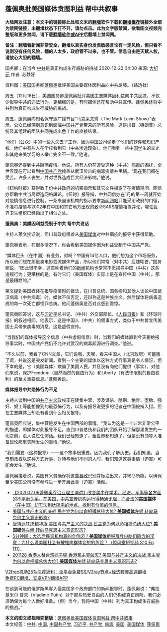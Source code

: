  <h2>蓬佩奥批美国媒体贪图利益 帮中共叙事</h2> <p class="notice"><b>大陆网友注意：本文中的链接除此处和文末的<a href="https://github.com/bannedbook/fanqiang" >翻墙</a>软件下载和<a href="https://github.com/killgcd/justmysocks/blob/master/README.md">翻墙推荐</a>链接外全部为禁网链接，未翻墙状态下打不开，请勿点击。此为文字版禁闻，欲看图文视频完整版和更多禁闻，请下载<a href="https://github.com/bannedbook/fanqiang">翻墙软件或APP</a>后翻墙上禁闻网。</p><p>备注：翻墙看新闻非常安全，翻墙以真实身份发表敏感言论有一定风险，但只看不说则没有任何风险，翻的人太多，政府管不过来，也不管。信息自由是天赋人权，请放心大胆的翻墙。</b></p>  <div class="entry"> <p>国务卿：在当今 <a href="https://www.bannedbook.org/bnews/tag/%e4%b8%ad%e5%85%b1/" class="st_tag internal_tag" rel="tag" title="标签 中共 下的日志">中共</a>是真正构成生存威胁的挑战                      2020-12-22 04:00                      来源:&nbsp;<span class='wp_keywordlink_affiliate'><a href="http://www.epochtimes.com/" title="大纪元" target="_blank">大纪元</a></span>                            作者:&nbsp;苏静好                                                 </p> <p>资料图：<a href="https://www.bannedbook.org/bnews/tag/%e7%be%8e%e5%9b%bd/" class="st_tag internal_tag" rel="tag" title="标签 美国 下的日志">美国</a>国务卿<a href="https://www.bannedbook.org/bnews/tag/%E8%93%AC%E4%BD%A9%E5%A5%A5/" class="st_tag internal_tag" rel="tag" title="标签 蓬佩奥 下的日志">蓬佩奥</a>批评美国主要媒体因利益向中共屈膝。（路透社）</p> <p>周五（12月18日），美国国务卿蓬佩奥批评美国主要媒体因利益向中共屈膝，不仅少报导中共的违法行为，更糟糕的是，有时媒体还在帮助中共宣传。蓬佩奥还将中共列为真正构成生存威胁的挑战。</p> <p>周五，蓬佩奥向知名保守派广播节目“马克莱文秀（The Mark Levin Show）”表示，公众已经深刻意识到面临<span class='wp_keywordlink_affiliate'><a href="https://www.bannedbook.org/" title="中国" target="_blank">中国</a></span><a href="https://www.bannedbook.org/bnews/tag/%e5%85%b1%e4%ba%a7%e5%85%9a/" class="st_tag internal_tag" rel="tag" title="标签 共产党 下的日志">共产党</a>带来的所有风险，这是川普（特朗普）总统及其组建的团队共同完成出色工作的直接结果。</p> <p>“他们（公众）中的一些人失去了工作，因为<a href="https://www.bannedbook.org/bnews/tag/%E4%B8%AD%E5%9B%BD/" class="st_tag internal_tag" rel="tag" title="标签 中国 下的日志">中国</a>公司偷走了他们的软件和知识产权。他们中有些人在学校看到它（中共渗透现象），他们看到一些中<span class='wp_keywordlink'><a href="https://www.bannedbook.org/forum24/" title="国学传统文化禁书" target="_blank">国学</a></span>生的举止和其他来美学习的人举止完全不一致。”他说。</p>  <p>蓬佩奥还提到中共隐瞒疫情。他说，所有人仍在遭受这种（中共）<a href="https://www.bannedbook.org/bnews/tag/%e7%97%85%e6%af%92/" class="st_tag internal_tag" rel="tag" title="标签 病毒 下的日志">病毒</a>的困扰，全世界现在可以看到<a href="https://www.bannedbook.org/bnews/tag/%e4%b8%ad%e5%9b%bd%e5%85%b1%e4%ba%a7%e5%85%9a/" class="st_tag internal_tag" rel="tag" title="标签 中国共产党 下的日志">中国共产党</a>掩盖从武汉传出的病毒疫情并甩锅。“现在我们都在受苦。许多人丧生，并对世界造成巨大经济影响。”他说。</p> <p>《纽约时报》获得数千份中共政府的机密指示和其它文件揭露了在疫情期间，网信办帮助中共当局塑造网络舆论。《纽时》报导指，中共网信办在1月的第一周就开始对疫情信息进行控制。一条来自该机构的指示要求<span class='wp_keywordlink_affiliate'><a href="https://www.bannedbook.org/" title="新闻网站">新闻网站</a></span>只能采用政府的口径，不准将疫情与2002年在中国和其它地方出现的致命SARS疫情相提并论，哪怕世界卫生组织已经指出了相似之处。</p> <p><strong>蓬佩奥：美媒因利益受制于中共 帮中共说话</strong></p> <p>主持人莱文接话说，但川普政府很难从<a href="https://www.bannedbook.org/bnews/tag/%E7%BE%8E%E5%9B%BD%E5%AA%92%E4%BD%93/" class="st_tag internal_tag" rel="tag" title="标签 美国媒体 下的日志">美国媒体</a>对中共瞒疫的报导中获得帮助。</p> <p>蓬佩奥表示，在很多情况下，你会看到美国媒体因为利益受制于中国共产党。</p>  <p>“媒体巨头（在中国）有业务，对吗？中国有14亿人口，他们想为这个市场服务，所以他们想在那里卖电影或流媒体产品，所以他们常常（对中共）屈膝叩首。”国务卿说，“因此很不幸，这意味着他们的<span class='wp_keywordlink_affiliate'><a href="https://www.bannedbook.org/" title="新闻">新闻</a></span>机构也常常不愿报导中国（中共）这些违规行为；更糟糕的是，有时它们（美国媒体）实际上是在宣传中国（中共）。那是最糟糕的。”</p> <p>莱文提到美国媒体在报导疫情时的做法，在川普总统、国务卿和其他人谈论中国武汉病毒（中共病毒）时，媒体不仅否定，还辩称这是种族主义。然后媒体将病毒造成的每一次死亡都怪罪总统。他问蓬佩奥是否对此感到震惊。</p> <p>蓬佩奥回答说，这与<a href="https://www.bannedbook.org/bnews/tag/%e4%b9%a0%e8%bf%91%e5%b9%b3/" class="st_tag internal_tag" rel="tag" title="标签 习近平 下的日志">习近平</a>总书记、（中共）外交部部长、《<span class='wp_keywordlink'><a href="https://www.bannedbook.org/forum2/topic109.html" title="透视人民日报" target="_blank">人民日报</a></span>》和《环球时报》的叙述相同。他表示，这是中国人（中共）的叙事方式，类似于中共曾宣传美国士兵带来病毒的消息，这是虚假宣传。</p> <p>“当我们的媒体报导这个信息（中共虚假信息）时，当我们的媒体直到今天拒绝报导事实时，中国共产党仍不允许对武汉的病毒起源进行调查。”他说。</p> <p>“不久以前，我看了CNN文章，它们说哦，天哪，看来中国人（北京政府）可能撒了谎，并说这是突发新闻。看到一个主要的媒体以这种方式行事真是令人惊讶，但不幸的是，它（美国媒体）欺骗了美国人民，并且没有向他们提供（事实），对他们来说，保护Freedom（自然而然的自由行为）和Liberty（有法律限制的自由权利）的至关重要信息。”蓬佩奥说。</p>  <p><strong>媒体报导中共恐怖行为不足</strong></p> <p>主持人谈到中国的<span class='wp_keywordlink'><a href="https://www.bannedbook.org/forum2/topic6177.html" title="《共产主义的终极目的》" target="_blank">共产主义</a></span>政权正在建集中营，涉及谋杀、酷刑、绝育、堕胎、强奸、奴工等能想像到的最恐怖行为，以及有报导说更多的记者在中国被捕入狱。但在主要媒体上却没有看到什么相关报导。</p> <p>蓬佩奥回应说，集中营是发生在中国西部的事情。“我认为这是一个非常非常公平的描述，即媒体对此报导不足。直到川普总统和我们的团队开始了解那里发生的一切之前，没人说过任何话。我们已经知道了，全世界都知道了，但是没有领导人准备谈论那里实际发生的事情。”他说。</p> <p>“我们需要（这种报导）——这个故事很重要，因为我们了解历史。我们知道，当专制政权以这种方式行事，对待与他们不同的人时，我们知道这类事情（迫害）可能会发生。”他说。</p> <p>蓬佩奥接着说，美国有义务确保将这些<span class='wp_keywordlink'><a href="https://www.bannedbook.org/forum11/topic276.html" title="禁片：评中国共产党的暴政" target="_blank">暴政</a></span>识别并标注出来，并竭尽所能，以确保至少美国公司没有参与进一步开展此类（迫害）活动。</p>  <ul class='op-related-articles' title='相关阅读'> <li><a href='https://www.bannedbook.org/bnews/bannedvideo/20201214/1447216.html' target='_blank'>【2020.12.09蓬佩奥乔治亚理工演讲】改变美中在学术、经济、军事等各方面的不平衡关系。在美国，中共宣传机构运行得畅通无阻，而合法的<b>美国媒体</b>（在中国）却无法到达所需的地点、找到有价值的信息。</a></li> <li><a href='https://www.bannedbook.org/bnews/bannedvideo/20201203/1441587.html' target='_blank'>美国与共产主义的决战 民主党为何以命相搏总统大位? <b>美国媒体</b>左倾 转向马克思主义意识形态?</a></li> <li><a href='https://www.bannedbook.org/bnews/cbnews/20201203/1441284.html' target='_blank'>唐靖远1128精华版 美国与共产主义的决战 民主党为何以命相搏总统大位? <b>美国媒体</b>左倾 转向马克思主义意识形态?</a></li> <li><a href='https://www.bannedbook.org/bnews/bannedvideo/20201031/1439405.html' target='_blank'>5分钟聊：大选后民调机构真的会倒闭？<b>美国媒体</b>拒报拜登电脑们隐含的深意：为什么说美国社会有被推向群体妄想的危险？（惊风堂短视频 S10 Ep 111）</a></li> <li><a href='https://www.bannedbook.org/bnews/cbnews/20201128/1438681.html' target='_blank'>201128 香港人替台湾挡子弹 香港民主梦破灭? 美国与共产主义的决战 民主党为何以命相搏总统大位? <b>美国媒体</b>左倾 转向马克思主义意识形态?</a></li> </ul> <p class="texttj"> <a href="https://www.bannedbook.org/forum23/topic22702.html" target="_blank">V2free机场25%引荐返利：全平台免费SS/V2ray节点+经济套餐高速翻墙</a><br/> <a href="https://github.com/bannedbook/fanqiang/wiki/%E7%A6%81%E9%97%BB%E7%BD%91%E5%AE%89%E5%8D%93%E7%BF%BB%E5%A2%99%E6%96%B0%E9%97%BBAPP" target="_blank">免费PC翻墙、安卓VPN翻墙APP</a></p><p>在谈到可能的俄罗斯黑客入侵美国多个政府部门的新闻报导时，蓬佩奥说：“弗拉基米尔·普京（Vladimir Putin）对于那些热爱自由的人们仍构成真正风险，我们必须确保为每个人做好准备。（但）当今，我将中国（中共）列为真正构成生存威胁的挑战。”</p><a name='sharetosocial'></a>       <div><b>本文的图文或视频完整版</b>：<a href='https://www.bannedbook.org/bnews/cbnews/20201222/1452481.html'>蓬佩奥批美国媒体贪图利益 帮中共叙事</a></div>  </div><!--END ENTRY--> <div class="postfooter"> <div>本文标签：<a href="https://www.bannedbook.org/bnews/tag/%e4%b8%ad%e5%85%b1/" rel="tag">中共</a>, <a href="https://www.bannedbook.org/bnews/tag/%E4%B8%AD%E5%9B%BD/" rel="tag">中国</a>, <a href="https://www.bannedbook.org/bnews/tag/%e4%b8%ad%e5%9b%bd%e5%85%b1%e4%ba%a7%e5%85%9a/" rel="tag">中国共产党</a>, <a href="https://www.bannedbook.org/bnews/tag/%e4%b9%a0%e8%bf%91%e5%b9%b3/" rel="tag">习近平</a>, <a href="https://www.bannedbook.org/bnews/tag/%e5%85%b1%e4%ba%a7%e5%85%9a/" rel="tag">共产党</a>, <a href="https://www.bannedbook.org/bnews/tag/%e7%97%85%e6%af%92/" rel="tag">病毒</a>, <a href="https://www.bannedbook.org/bnews/tag/%e7%be%8e%e5%9b%bd/" rel="tag">美国</a>, <a href="https://www.bannedbook.org/bnews/tag/%E7%BE%8E%E5%9B%BD%E5%AA%92%E4%BD%93/" rel="tag">美国媒体</a>, <a href="https://www.bannedbook.org/bnews/tag/%E8%93%AC%E4%BD%A9%E5%A5%A5/" rel="tag">蓬佩奥</a></div>  </div><!--END POSTFOOTER--> 